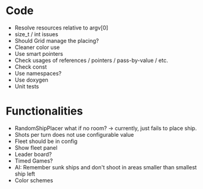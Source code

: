 
# Code

- Resolve resources relative to argv[0]
- size_t / int issues
- Should Grid manage the placing?
- Cleaner color use
- Use smart pointers
- Check usages of references / pointers / pass-by-value / etc.
- Check const
- Use namespaces?
- Use doxygen
- Unit tests

# Functionalities

- RandomShipPlacer  what if no room? -> currently, just fails to place ship.
- Shots per turn does not use configurable value
- Fleet should be in config
- Show fleet panel
- Leader board?
- Timed Games?
- AI: Remember sunk ships and don't shoot in areas smaller than smallest ship left
- Color schemes
